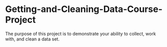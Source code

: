 # Getting-and-Cleaning-Data-Course-Project
The purpose of this project is to demonstrate your ability to collect, work with, and clean a data set.

